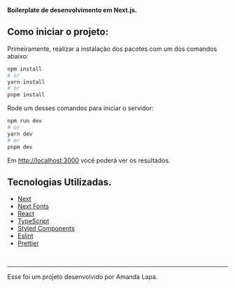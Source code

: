 **Boilerplate de desenvolvimento em Next.js.**

## Como iniciar o projeto:

Primeiramente, realizar a instalação dos pacotes com um dos comandos abaixo:

```bash
npm install
# or
yarn install
# or
pnpm install
```

Rode um desses comandos para iniciar o servidor:

```bash
npm run dev
# or
yarn dev
# or
pnpm dev
```

Em [http://localhost:3000](http://localhost:3000) você poderá ver os resultados.

## Tecnologias Utilizadas.

-   [Next](https://nextjs.org/docs)
-   [Next Fonts](https://nextjs.org/docs/basic-features/font-optimization)
-   [React](https://reactjs.org)
-   [TypeScript](https://www.typescriptlang.org)
-   [Styled Components](https://styled-components.com)
-   [Eslint](https://eslint.org)
-   [Prettier](https://prettier.io)

<br>

---

Esse foi um projeto desenvolvido por Amanda Lapa.
